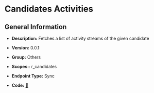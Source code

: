 # Candidates Activities

## General Information

- **Description:** Fetches a list of activity streams of the given candidate

- **Version:** 0.0.1
- **Group:** Others
- **Scopes:**: r_candidates
- **Endpoint Type:** Sync
- **Code:** [🔗](https://github.com/NangoHQ/integration-templates/tree/main/integrations/workable/syncs/candidates-activities.ts)
